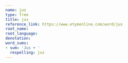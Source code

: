 ```yaml
---
name: jus
type: free
title: jus
reference_link: https://www.etymonline.com/word/jus
root_name: 
root_language: 
denotation: 
word_sums:
- sum: 'Jus + '
  respelling: jus
---
```

